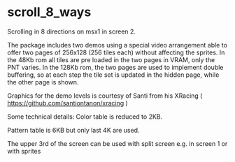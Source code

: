 # scroll_8_ways
Scrolling in 8 directions on msx1 in screen 2.

The package includes two demos using a special video arrangement able to offer two pages of 256x128 (256 tiles each) without affecting the sprites.
In the 48Kb rom all tiles are pre loaded in the two pages in VRAM, only the PNT varies. 
In the 128Kb rom, the two pages are used to implement double buffering, so at each step the tile set is updated in the hidden page, while the other page is shown.

Graphics for the demo levels is courtesy of Santi from his XRacing 
( https://github.com/santiontanon/xracing )

Some technical details:
Color table is reduced to 2KB. 

Pattern table is 6KB but only last 4K are used. 

The upper 3rd of the screen can be used with split screen e.g. in screen 1 or with sprites 

